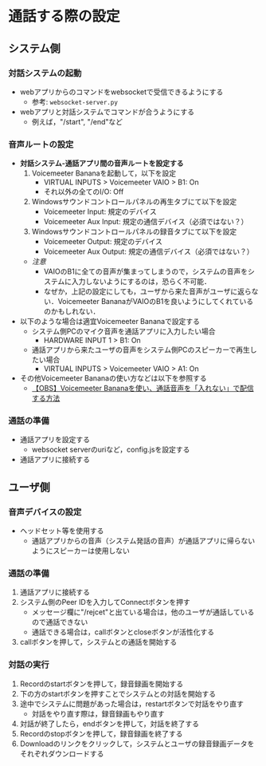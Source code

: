 # 通話する際の設定
## システム側
### 対話システムの起動
- webアプリからのコマンドをwebsocketで受信できるようにする
    - 参考: `websocket-server.py`
- webアプリと対話システムでコマンドが合うようにする
    - 例えば，"/start", "/end"など
### 音声ルートの設定
- **対話システム-通話アプリ間の音声ルートを設定する**
    1. Voicemeeter Bananaを起動して，以下を設定
        - VIRTUAL INPUTS > Voicemeeter VAIO > B1: On
        - それ以外の全てのI/O: Off
    2. Windowsサウンドコントロールパネルの再生タブにて以下を設定
        - Voicemeeter Input: 規定のデバイス
        - Voicemeeter Aux Input: 規定の通信デバイス（必須ではない？）
    3. Windowsサウンドコントロールパネルの録音タブにて以下を設定
        - Voicemeeter Output: 規定のデバイス
        - Voicemeeter Aux Output: 規定の通信デバイス（必須ではない？）
    - *注意*
        - VAIOのB1に全ての音声が集まってしまうので，システムの音声をシステムに入力しないようにするのは，恐らく不可能．
        - なぜか，上記の設定にしても，ユーザから来た音声がユーザに返らない．Voicemeeter BananaがVAIOのB1を良いようにしてくれているのかもしれない．
- 以下のような場合は適宜Voicemeeter Bananaで設定する
    - システム側PCのマイク音声を通話アプリに入力したい場合
        - HARDWARE INPUT 1 > B1: On
    - 通話アプリから来たユーザの音声をシステム側PCのスピーカーで再生したい場合
        - VIRTUAL INPUTS > Voicemeeter VAIO > A1: On
- その他Voicemeeter Bananaの使い方などは以下を参照する
    - [【OBS】Voicemeeter Bananaを使い、通話音声を「入れない」で配信する方法](https://vip-jikkyo.net/voicemeeter-banana-for-obs-discord)

### 通話の準備
- 通話アプリを設定する
    - websocket serverのuriなど，config.jsを設定する
- 通話アプリに接続する

## ユーザ側
### 音声デバイスの設定
- ヘッドセット等を使用する
    - 通話アプリからの音声（システム発話の音声）が通話アプリに帰らないようにスピーカーは使用しない
### 通話の準備
1. 通話アプリに接続する
2. システム側のPeer IDを入力してConnectボタンを押す
    - メッセージ欄に"/rejcet"と出ている場合は，他のユーザが通話しているので通話できない
    - 通話できる場合は，callボタンとcloseボタンが活性化する
3. callボタンを押して，システムとの通話を開始する

### 対話の実行
1. Recordのstartボタンを押して，録音録画を開始する
2. 下の方のstartボタンを押すことでシステムとの対話を開始する
3. 途中でシステムに問題があった場合は，restartボタンで対話をやり直す
    - 対話をやり直す際は，録音録画もやり直す
4. 対話が終了したら，endボタンを押して，対話を終了する
5. Recordのstopボタンを押して，録音録画を終了する
6. Downloadのリンクをクリックして，システムとユーザの録音録画データをそれぞれダウンロードする
